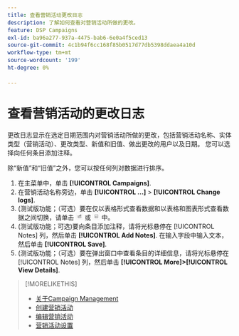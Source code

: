 ```yaml
---
title: 查看营销活动更改日志
description: 了解如何查看对营销活动所做的更改。
feature: DSP Campaigns
exl-id: ba96a277-937a-4475-bab6-6e0a4f5ced13
source-git-commit: 4c1b94f6cc168f85b0517d77db5398ddaea4a10d
workflow-type: tm+mt
source-wordcount: '199'
ht-degree: 0%

---
```


# 查看营销活动的更改日志

更改日志显示在选定日期范围内对营销活动所做的更改，包括营销活动名称、实体类型（营销活动）、更改类型、新值和旧值、做出更改的用户以及日期。 您可以选择向任何条目添加注释。

除“新值”和“旧值”之外，您可以按任何列对数据进行排序。

1. 在主菜单中，单击 **[!UICONTROL Campaigns]**.
1. 在营销活动名称旁边，单击  **[!UICONTROL ...]** > **[!UICONTROL Change logs]**.
1. (测试版功能；（可选）要在仅以表格形式查看数据和以表格和图表形式查看数据之间切换，请单击 ![表和图表视图](/help/dsp/assets/table-plus-chart-view.png "表和图表视图") 或 ![表视图](/help/dsp/assets/table-view.png "表视图") 中。
1. (测试版功能；可选)要向条目添加注释，请将光标悬停在 [!UICONTROL Notes] 列，然后单击 **[!UICONTROL Add Notes]**. 在输入字段中输入文本，然后单击 **[!UICONTROL Save]**.
1. (测试版功能；（可选）要在弹出窗口中查看条目的详细信息，请将光标悬停在 [!UICONTROL Notes] 列，然后单击 **[!UICONTROL More]>[!UICONTROL View Details]**.

>[!MORELIKETHIS]
>
>* [关于Campaign Management](campaign-about.md)
>* [创建营销活动](campaign-create.md)
>* [编辑营销活动](campaign-edit.md)
>* [营销活动设置](campaign-settings.md)

